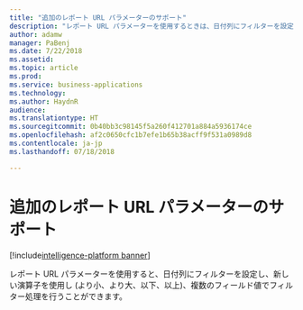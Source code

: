 ```yaml
---
title: "追加のレポート URL パラメーターのサポート"
description: "レポート URL パラメーターを使用するときは、日付列にフィルターを設定し、新しい演算子を試用し、複数のフィールドの値でフィルター処理を行うことができます"
author: adamw
manager: PaBenj
ms.date: 7/22/2018
ms.assetid: 
ms.topic: article
ms.prod: 
ms.service: business-applications
ms.technology: 
ms.author: HaydnR
audience: 
ms.translationtype: HT
ms.sourcegitcommit: 0b40bb3c98145f5a260f412701a884a5936174ce
ms.openlocfilehash: af2c0650cfc1b7efe1b65b38acff9f531a0989d8
ms.contentlocale: ja-jp
ms.lasthandoff: 07/18/2018

---
```

# <a name="additional-report-url-parameter-support"></a>追加のレポート URL パラメーターのサポート

[!include[intelligence-platform banner](../../includes/intelligence-platform.md)]

レポート URL パラメーターを使用すると、日付列にフィルターを設定し、新しい演算子を使用し (より小、より大、以下、以上)、複数のフィールド値でフィルター処理を行うことができます。

